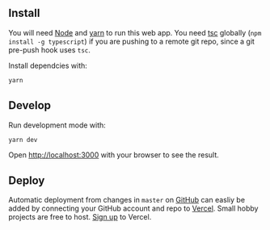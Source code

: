 ## Install

You will need [Node](https://nodejs.org/en/download/package-manager/) and [yarn](https://classic.yarnpkg.com/lang/en/docs/install/#debian-stable) to run this web app.
You need [tsc](https://www.npmjs.com/package/typescript) globally (`npm install -g typescript`) if you are pushing to a remote git repo, since a git pre-push hook uses `tsc`.

Install dependcies with:

```bash
yarn
```

## Develop

Run development mode with:

```bash
yarn dev
```

Open [http://localhost:3000](http://localhost:3000) with your browser to see the result.

## Deploy

Automatic deployment from changes in `master` on [GitHub](https://github.com/) can easliy be added by connecting your GitHub account and repo to [Vercel](https://vercel.com/). Small hobby projects are free to host. [Sign up](https://vercel.com/signup) to Vercel.
